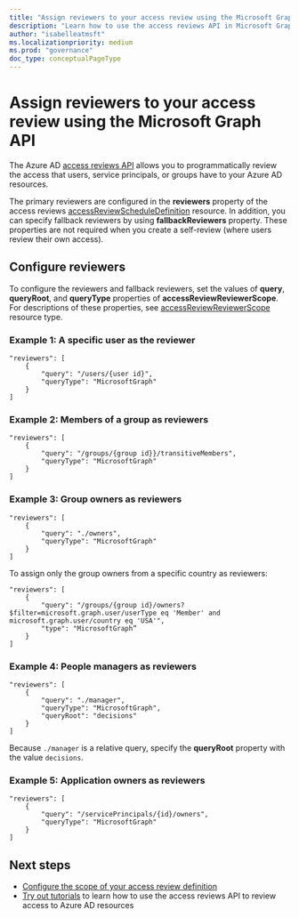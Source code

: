 ```yaml
---
title: "Assign reviewers to your access review using the Microsoft Graph API"
description: "Learn how to use the access reviews API in Microsoft Graph to assign access reviewers."
author: "isabelleatmsft"
ms.localizationpriority: medium
ms.prod: "governance"
doc_type: conceptualPageType
---
```


# Assign reviewers to your access review using the Microsoft Graph API

The Azure AD [access reviews API](/graph/api/resources/accessreviewsv2-overview) allows you to programmatically review the access that users, service principals, or groups have to your Azure AD resources.

The primary reviewers are configured in the **reviewers** property of the access reviews [accessReviewScheduleDefinition](/graph/api/resources/accessreviewscheduledefinition) resource.  In addition, you can specify fallback reviewers by using **fallbackReviewers** property. These properties are not required when you create a self-review (where users review their own access).

## Configure reviewers

To configure the reviewers and fallback reviewers, set the values of **query**, **queryRoot**, and **queryType** properties of **accessReviewReviewerScope**. For descriptions of these properties, see [accessReviewReviewerScope](/graph/api/resources/accessreviewreviewerscope) resource type.

### Example 1: A specific user as the reviewer

```http
"reviewers": [
    {
        "query": "/users/{user id}",
        "queryType": "MicrosoftGraph"
    }
]
```

### Example 2: Members of a group as reviewers

```http
"reviewers": [
    {
        "query": "/groups/{group id}}/transitiveMembers",
        "queryType": "MicrosoftGraph"
    }
]
```

### Example 3: Group owners as reviewers
```http
"reviewers": [
    {
        "query": "./owners",
        "queryType": "MicrosoftGraph"
    }
]
```

To assign only the group owners from a specific country as reviewers:

```http
"reviewers": [
    {
        "query": "/groups/{group id}/owners?$filter=microsoft.graph.user/userType eq 'Member' and microsoft.graph.user/country eq 'USA'",
        "type": "MicrosoftGraph”
    }
]
```

### Example 4: People managers as reviewers

```http
"reviewers": [
    {
        "query": "./manager",
        "queryType": "MicrosoftGraph",
        "queryRoot": "decisions"
    }
]
```
Because `./manager` is a relative query, specify the **queryRoot** property with the value `decisions`.

### Example 5: Application owners as reviewers

```http
"reviewers": [
    {
        "query": "/servicePrincipals/{id}/owners",
        "queryType": "MicrosoftGraph"
    }
]
```

## Next steps

+ [Configure the scope of your access review definition](/graph/accessreviews-scope-concept)
+ [Try out tutorials](/graph/accessreviews-overview) to learn how to use the access reviews API to review access to Azure AD resources